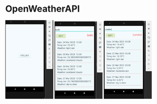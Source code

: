 # OpenWeatherAPI
<img width="30%" src="Screenshots/1.jpg" />

<img width="30%" src="Screenshots/2.jpg" />

<img width="30%" src="Screenshots/3.jpg" />
